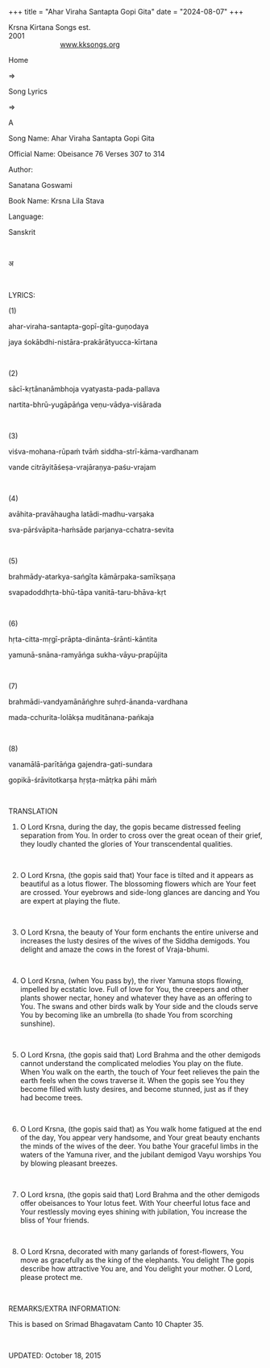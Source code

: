 +++ 
title = "Ahar Viraha Santapta Gopi Gita"
date = "2024-08-07"
+++

Krsna Kirtana Songs est.
2001                                                                                                                                    
            
www.kksongs.org








Home
 
⇒
 
Song
Lyrics


⇒
 
A


Song
Name: Ahar Viraha Santapta Gopi Gita


Official
Name: Obeisance 76 Verses 307 to 314


Author:

Sanatana Goswami


Book
Name: 
Krsna
Lila Stava


Language:

Sanskrit


 








अ








 


LYRICS:


(1)


ahar-viraha-santapta-gopī-gīta-guṇodaya



jaya
śokābdhi-nistāra-prakārātyucca-kīrtana 


 


(2)


sācī-kṛtānanāmbhoja
vyatyasta-pada-pallava 


nartita-bhrū-yugāpāńga
veṇu-vādya-viśārada 


 


(3)


viśva-mohana-rūpaḿ
tvāḿ siddha-strī-kāma-vardhanam 


vande
citrāyitāśeṣa-vrajāraṇya-paśu-vrajam 


 


(4)


avāhita-pravāhaugha
latādi-madhu-varṣaka 


sva-pārśvāpita-haḿsāde
parjanya-cchatra-sevita 


 


(5)


brahmādy-atarkya-sańgīta
kāmārpaka-samīkṣaṇa 


svapadoddhṛta-bhū-tāpa
vanitā-taru-bhāva-kṛt 


 


(6)


hṛta-citta-mṛgī-prāpta-dinānta-śrānti-kāntita



yamunā-snāna-ramyāńga
sukha-vāyu-prapūjita 


 


(7)


brahmādi-vandyamānāńghre
suhṛd-ānanda-vardhana 


mada-cchurita-lolākṣa
muditānana-pańkaja 


 


(8)


vanamālā-parītāńga
gajendra-gati-sundara 


gopikā-śrāvitotkarṣa
hṛṣṭa-mātṛka pāhi māḿ


 


TRANSLATION


1) O
Lord Krsna, during the day, the gopis became distressed feeling separation from
You. In order to cross over the great ocean of their grief, they loudly chanted
the glories of Your transcendental qualities.


 


2) O
Lord Krsna, (the gopis said that) Your face is tilted and it appears as beautiful
as a lotus flower. The blossoming flowers which are Your feet are crossed. Your
eyebrows and side-long glances are dancing and You are expert at playing the
flute.


 


3) O
Lord Krsna, the beauty of Your form enchants the entire universe and increases
the lusty desires of the wives of the Siddha demigods. You delight and amaze
the cows in the forest of Vraja-bhumi.


 


4) O
Lord Krsna, (when You pass by), the river Yamuna stops flowing, impelled by
ecstatic love. Full of love for You, the creepers and other plants shower
nectar, honey and whatever they have as an offering to You. The swans and other
birds walk by Your side and the clouds serve You by becoming like an umbrella
(to shade You from scorching sunshine).


 


5) O
Lord Krsna, (the gopis said that) Lord Brahma and the other demigods cannot
understand the complicated melodies You play on the flute. When You walk on the
earth, the touch of Your feet relieves the pain the earth feels when the cows
traverse it. When the gopis see You they become filled with lusty desires, and
become stunned, just as if they had become trees.


 


6) O
Lord Krsna, (the gopis said that) as You walk home fatigued at the end of the
day, You appear very handsome, and Your great beauty enchants the minds of the
wives of the deer. You bathe Your graceful limbs in the waters of the Yamuna
river, and the jubilant demigod Vayu worships You by blowing pleasant breezes.


 


7) O
Lord krsna, (the gopis said that) Lord Brahma and the other demigods offer
obeisances to Your lotus feet. With Your cheerful lotus face and Your
restlessly moving eyes shining with jubilation, You increase the bliss of Your
friends.


 


8) O
Lord Krsna, decorated with many garlands of forest-flowers, You move as
gracefully as the king of the elephants. You delight The gopis describe how
attractive You are, and You delight your mother. O Lord, please protect me.


 


REMARKS/EXTRA
INFORMATION:


This
is based on Srimad Bhagavatam Canto 10 Chapter 35.


 


UPDATED:
 October 18, 2015